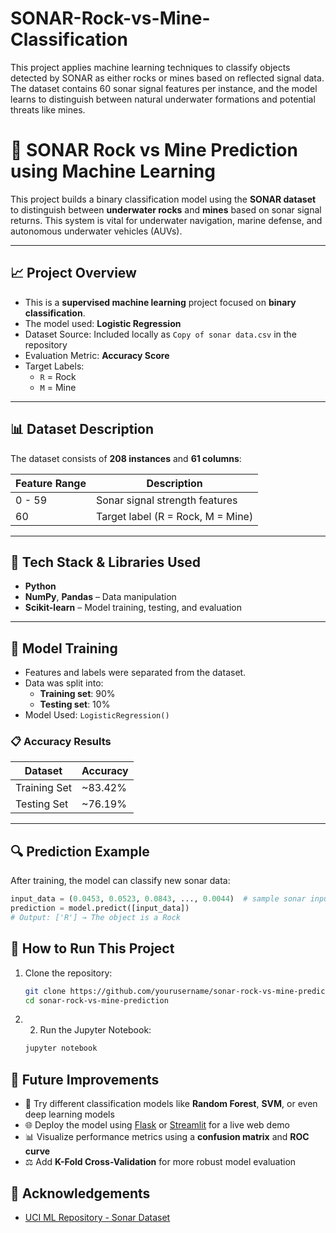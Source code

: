 # SONAR-Rock-vs-Mine-Classification
This project applies machine learning techniques to classify objects detected by SONAR as either rocks or mines based on reflected signal data. The dataset contains 60 sonar signal features per instance, and the model learns to distinguish between natural underwater formations and potential threats like mines.
# 🧭 SONAR Rock vs Mine Prediction using Machine Learning

This project builds a binary classification model using the **SONAR dataset** to distinguish between **underwater rocks** and **mines** based on sonar signal returns. This system is vital for underwater navigation, marine defense, and autonomous underwater vehicles (AUVs).

---

## 📈 Project Overview

- This is a **supervised machine learning** project focused on **binary classification**.
- The model used: **Logistic Regression**
- Dataset Source: Included locally as `Copy of sonar data.csv` in the repository
- Evaluation Metric: **Accuracy Score**
- Target Labels:  
  - `R` = Rock  
  - `M` = Mine

---

## 📊 Dataset Description

The dataset consists of **208 instances** and **61 columns**:

| Feature Range | Description                       |
|---------------|-----------------------------------|
| 0 - 59        | Sonar signal strength features     |
| 60            | Target label (R = Rock, M = Mine) |

---

## 🔧 Tech Stack & Libraries Used

- **Python**
- **NumPy**, **Pandas** – Data manipulation
- **Scikit-learn** – Model training, testing, and evaluation

---

## 🧠 Model Training

- Features and labels were separated from the dataset.
- Data was split into:
  - **Training set**: 90%
  - **Testing set**: 10%
- Model Used: `LogisticRegression()`

### 📋 Accuracy Results

| Dataset        | Accuracy     |
|----------------|--------------|
| Training Set   | ~83.42%      |
| Testing Set    | ~76.19%      |

---

## 🔍 Prediction Example

After training, the model can classify new sonar data:

```python
input_data = (0.0453, 0.0523, 0.0843, ..., 0.0044)  # sample sonar input
prediction = model.predict([input_data])
# Output: ['R'] → The object is a Rock
```
## 🚀 How to Run This Project

1. Clone the repository:
   ```bash
   git clone https://github.com/yourusername/sonar-rock-vs-mine-prediction.git 
   cd sonar-rock-vs-mine-prediction
   ```
2. 2. Run the Jupyter Notebook:
   ````bash
   jupyter notebook

## 📙 Future Improvements

- 🔧 Try different classification models like **Random Forest**, **SVM**, or even deep learning models
- 🌐 Deploy the model using [Flask](https://flask.palletsprojects.com/ ) or [Streamlit](https://streamlit.io/ ) for a live web demo
- 📊 Visualize performance metrics using a **confusion matrix** and **ROC curve**
- ⚖️ Add **K-Fold Cross-Validation** for more robust model evaluation

## 🙌 Acknowledgements

- [UCI ML Repository - Sonar Dataset](https://archive.ics.uci.edu/ml/datasets/Connectionist+Bench+ (Sonar,+Mines+vs.+Rocks))
